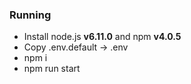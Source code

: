 ### Running 
* Install node.js **v6.11.0** and npm **v4.0.5**
* Copy .env.default -> .env
* npm i
* npm run start 
